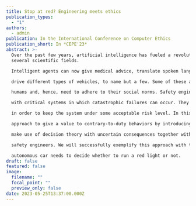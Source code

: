 ```yaml
---
title: Stop at red? Engineering meets ethics
publication_types:
  - "1"
authors:
  - admin
publication: In the International Conference on Computer Ethics
publication_short: In *CEPE'23*
abstract: >-
  Over the past few years, artificial intelligence has fueled a revolution in
  several scientific fields.

  Intelligent agents can now give medical advice, translate spoken language, recommend news, and

  drive different types of vehicles, to name but a few. Some of these agents need to interact with

  humans and, hence, need to adhere to their social norms. Safety engineers have always worked

  with critical systems in which catastrophic failures can occur. They need to make moral decisions

  in order to keep the system under some acceptable risk level. In this paper, we will propose an

  approach to give a value to contrary-to-duty behaviors by introducing a risk aversion factor. We will

  make use of decision theory with uncertain consequences together with a risk matrix used by

  safety engineers. We will successfully exemplify this approach with the problem in which an

  autonomous car needs to decide whether to run a red light or not.
draft: false
featured: false
image:
  filename: ""
  focal_point: ""
  preview_only: false
date: 2023-05-25T13:37:00.000Z
---
```

